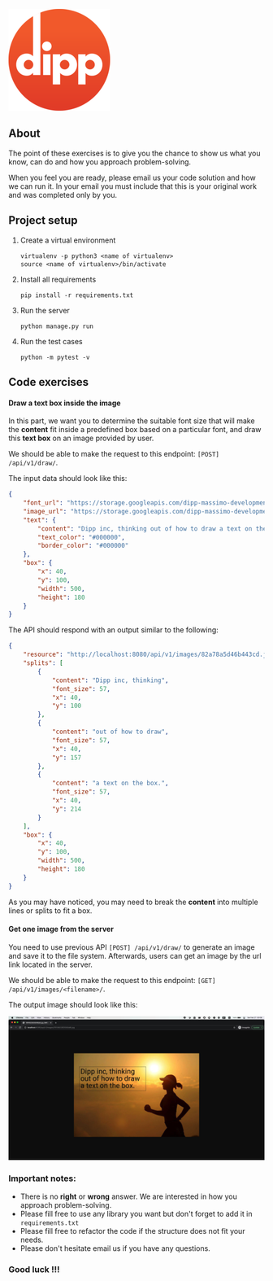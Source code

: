 ![image info](./images/logo.png)

## About

The point of these exercises is to give you the chance to show us what you know, 
can do and how you approach problem-solving.

When you feel you are ready, please email us your code solution and how we can run it.
In your email you must include that this is your original work and was completed only by you.

## Project setup

1. Create a virtual environment
    
    ```shell
    virtualenv -p python3 <name of virtualenv>
    source <name of virtualenv>/bin/activate
    ```

1. Install all requirements

    ```shell
    pip install -r requirements.txt
    ```

1. Run the server

    ```shell
    python manage.py run
    ```
   
1. Run the test cases

    ```shell
    python -m pytest -v
    ```


## Code exercises

#### Draw a text box inside the image

In this part, we want you to determine the suitable font size that will make the **content** fit inside 
a predefined box based on a particular font, and draw this **text box** on an image provided by user.

We should be able to make the request to this endpoint: `[POST] /api/v1/draw/`.

The input data should look like this:

```json
{
    "font_url": "https://storage.googleapis.com/dipp-massimo-development-fonts/4f2cf2b6b99d96ca.ttf",
    "image_url": "https://storage.googleapis.com/dipp-massimo-development-images/1f1282fef735f349.jpg",
    "text": {
        "content": "Dipp inc, thinking out of how to draw a text on the box.",
        "text_color": "#000000",
        "border_color": "#000000"
    },
    "box": {
        "x": 40,
        "y": 100,
        "width": 500,
        "height": 180
    }
}
```

The API should respond with an output similar to the following:

```json
{
    "resource": "http://localhost:8080/api/v1/images/82a78a5d46b443cd.jpg",
    "splits": [
        {
            "content": "Dipp inc, thinking",
            "font_size": 57,
            "x": 40,
            "y": 100
        },
        {
            "content": "out of how to draw",
            "font_size": 57,
            "x": 40,
            "y": 157
        },
        {
            "content": "a text on the box.",
            "font_size": 57,
            "x": 40,
            "y": 214
        }
    ],
    "box": {
        "x": 40,
        "y": 100,
        "width": 500,
        "height": 180
    }
}
```

As you may have noticed, you may need to break the **content** into multiple lines or splits to fit a box.


#### Get one image from the server

You need to use previous API `[POST] /api/v1/draw/` to generate an image and save it 
to the file system. Afterwards, users can get an image by the url link located in the server.

We should be able to make the request to this endpoint: `[GET] /api/v1/images/<filename>/`. 

The output image should look like this:

![Output](images/sample.png)


### Important notes:

- There is no **right** or **wrong** answer. We are interested in how you approach problem-solving.
- Please fill free to use any library you want but don't forget to add it in `requirements.txt`
- Please fill free to refactor the code if the structure does not fit your needs.
- Please don't hesitate email us if you have any questions.


### Good luck !!!
